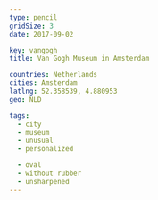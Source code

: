 ```yaml
---
type: pencil
gridSize: 3
date: 2017-09-02

key: vangogh
title: Van Gogh Museum in Amsterdam

countries: Netherlands
cities: Amsterdam
latlng: 52.358539, 4.880953
geo: NLD

tags:
  - city
  - museum
  - unusual
  - personalized

  - oval
  - without rubber
  - unsharpened
---
```

